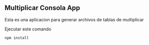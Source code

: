 

## Multiplicar Consola App

Esta es una aplicacion para generar archivos de tablas de
multiplicar

Ejecutar este comando

````
npm install
````